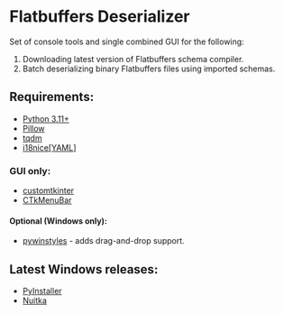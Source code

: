 # Flatbuffers Deserializer
Set of console tools and single combined GUI for the following:
1. Downloading latest version of Flatbuffers schema compiler.
2. Batch deserializing binary Flatbuffers files using imported schemas.

## Requirements:
- [Python 3.11+](https://www.python.org/)
- [Pillow](https://pypi.org/project/pillow/)
- [tqdm](https://pypi.org/project/tqdm/)
- [i18nice[YAML]](https://pypi.org/project/i18nice/)
### GUI only:
- [customtkinter](https://pypi.org/project/customtkinter/)
- [CTkMenuBar](https://pypi.org/project/CTkMenuBar/)
#### Optional (Windows only):
- [pywinstyles](https://pypi.org/project/pywinstyles/) - adds drag-and-drop support.
## Latest Windows releases:
- [PyInstaller](https://github.com/Shararamosh/flatc_deserializer/releases/tag/latest)
- [Nuitka](https://github.com/Shararamosh/flatc_deserializer/releases/tag/latest-nuitka)